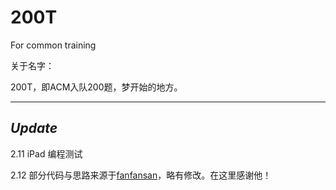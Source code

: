 # 200T

For common training

关于名字：

200T，即ACM入队200题，梦开始的地方。

---
## $Update$

2.11 iPad 编程测试

2.12 部分代码与思路来源于[fanfansan](https://github.com/fanfansann)，略有修改。在这里感谢他！
